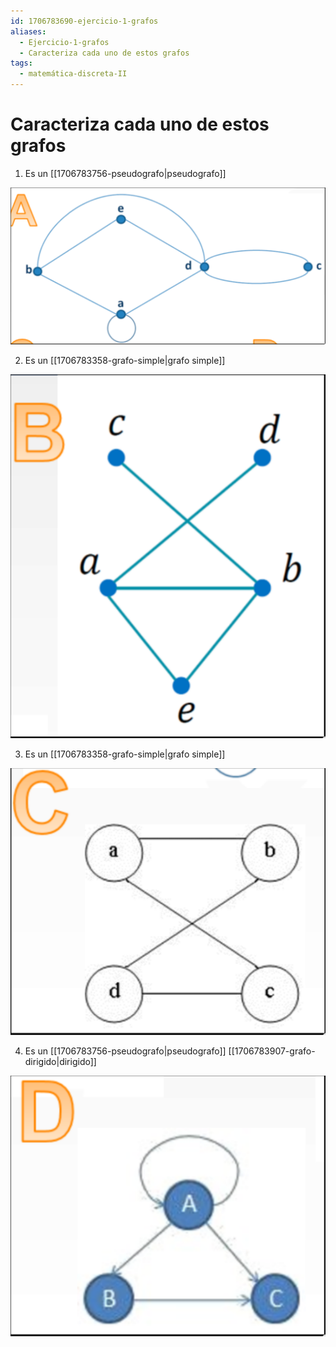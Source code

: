 ```yaml
---
id: 1706783690-ejercicio-1-grafos
aliases:
  - Ejercicio-1-grafos
  - Caracteriza cada uno de estos grafos
tags:
  - matemática-discreta-II
---
```


# Caracteriza cada uno de estos grafos

1. Es un [[1706783756-pseudografo|pseudografo]]

![pseudografo.png](assets/imgs/pseudografo.png)

2. Es un [[1706783358-grafo-simple|grafo simple]]

![grafo-simple.png](assets/imgs/grafo-simple.png)

3. Es un [[1706783358-grafo-simple|grafo simple]]

 ![ej1-grafos.png](assets/imgs/ej1-grafos.png)

4. Es un [[1706783756-pseudografo|pseudografo]] [[1706783907-grafo-dirigido|dirigido]]

![grafo-dirigido.png](assets/imgs/grafo-dirigido.png)

